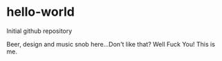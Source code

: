 # hello-world
Initial github repository

Beer, design and music snob here...Don't like that? Well Fuck You! This is me.

